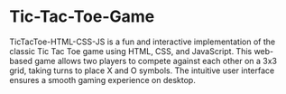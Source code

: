 # Tic-Tac-Toe-Game
TicTacToe-HTML-CSS-JS is a fun and interactive implementation of the classic Tic Tac Toe game using HTML, CSS, and JavaScript. This web-based game allows two players to compete against each other on a 3x3 grid, taking turns to place X and O symbols. The intuitive user interface ensures a smooth gaming experience on desktop.
